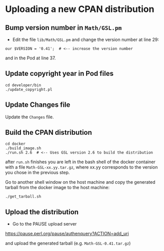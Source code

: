 # Uploading a new CPAN distribution

## Bump version number in `Math/GSL.pm`

- Edit the file `lib/Math/GSL.pm` and change the version number at
line 29:

```
our $VERSION = '0.41';  # <-- increase the version number
```

and in the Pod at line 37.

## Update copyright year in Pod files

```
cd developer/bin
./update_copyright.pl
```

## Update Changes file

Update the `Changes` file.

## Build the CPAN distribution

```
cd docker 
./build_image.sh
./run.sh 2.6  # <-- Uses GSL version 2.6 to build the distribution
```
after `run.sh` finishes you are left in the bash shell of the docker
container with a file `Math-GSL-xx.yy.tar.gz`, where xx.yy corresponds
to the version you chose in the previous step.

Go to another shell window on the host machine and copy the generated
tarball from the docker image to the host machine:

```
./get_tarball.sh
```

## Upload the distribution

- Go to the PAUSE upload server

https://pause.perl.org/pause/authenquery?ACTION=add_uri

and upload the generated tarball (e.g. `Math-GSL-0.41.tar.gz`)
